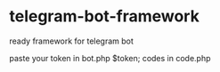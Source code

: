 # telegram-bot-framework
ready framework for telegram bot

paste your token in bot.php $token;
codes in code.php
